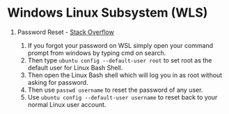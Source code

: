 # Windows Linux Subsystem (WLS)

1. Password Reset - [Stack Overflow](https://askubuntu.com/questions/931940/unable-to-change-the-root-password-in-windows-10-wsl)

   1. If you forgot your password on WSL simply open your command prompt from windows by typing cmd on search.
   1. Then type `ubuntu config --default-user root` to set root as the default user for Linux Bash Shell.
   1. Then open the Linux Bash shell which will log you in as root without asking for password.
   1. Then use `passwd username` to reset the password of any user.
   1. Use `ubuntu config --default-user username` to reset back to your normal Linux user account.
   
 
